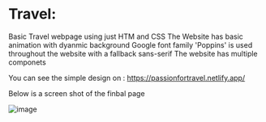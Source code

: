 # Travel: 
Basic Travel webpage using just HTM and CSS
The Website has basic animation with dyanmic background
Google font family 'Poppins' is used throughout the website with a fallback sans-serif
The website has multiple componets

You can see the simple design on : https://passionfortravel.netlify.app/

Below is a screen shot of the finbal page

![image](https://user-images.githubusercontent.com/86565242/132902980-df33e18d-eaaa-490b-b3f9-bb0bf484043e.png)

